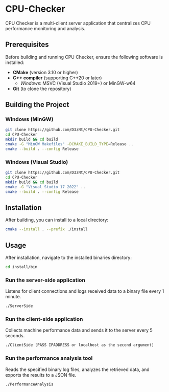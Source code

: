 # CPU-Checker

CPU Checker is a multi-client server application that centralizes CPU performance monitoring and analysis.

## Prerequisites

Before building and running CPU Checker, ensure the following software is installed:

- **CMake** (version 3.10 or higher)
- **C++ compiler** (supporting C++20 or later)
  - _Windows_: MSVC (Visual Studio 2019+) or MinGW-w64
- **Git** (to clone the repository)

## Building the Project

### Windows (MinGW)

```bash
git clone https://github.com/D3zNt/CPU-Checker.git
cd CPU-Checker
mkdir build && cd build
cmake -G "MinGW Makefiles" -DCMAKE_BUILD_TYPE=Release ..
cmake --build . --config Release
```

### Windows (Visual Studio)

```bash
git clone https://github.com/D3zNt/CPU-Checker.git
cd CPU-Checker
mkdir build && cd build
cmake -G "Visual Studio 17 2022" ..
cmake --build . --config Release
```

## Installation

After building, you can install to a local directory:

```bash
cmake --install . --prefix ./install
```

## Usage

After installation, navigate to the installed binaries directory:

```bash
cd install/bin
```

### Run the server-side application

Listens for client connections and logs received data to a binary file every 1 minute.

```bash
./ServerSide
```

### Run the client-side application

Collects machine performance data and sends it to the server every 5 seconds.

```bash
./ClientSide [PASS IPADDRESS or localhost as the second argument]
```

### Run the performance analysis tool

Reads the specified binary log files, analyzes the retrieved data, and exports the results to a JSON file.

```bash
./PerformanceAnalysis
```
